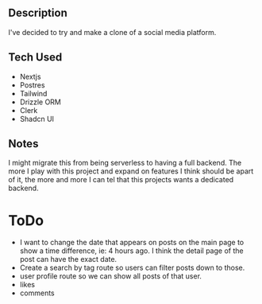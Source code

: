 ## Description

I've decided to try and make a clone of a social media platform.

## Tech Used

- Nextjs
- Postres
- Tailwind
- Drizzle ORM
- Clerk
- Shadcn UI

## Notes

I might migrate this from being serverless to having a full backend.
The more I play with this project and expand on features I think should be apart of it, the more and more
I can tel that this projects wants a dedicated backend.

# ToDo

- I want to change the date that appears on posts on the main page to show a time difference, ie: 4 hours ago. I think the detail page of the post can have the exact date.
- Create a search by tag route so users can filter posts down to those.
- user profile route so we can show all posts of that user.
- likes
- comments
